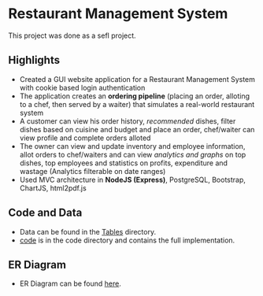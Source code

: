 # Restaurant Management System  

This project was done as a sefl project. 

## Highlights
- Created a GUI website application for a Restaurant Management System with cookie based login authentication
- The application creates an **ordering pipeline** (placing an order, alloting to a chef, then served by a waiter) that simulates a real-world restaurant system
- A customer can view his order history, *recommended* dishes, filter dishes based on cuisine and budget and place an order, chef/waiter can view profile and complete orders alloted
- The owner can view and update inventory and employee information, allot orders to chef/waiters and can view *analytics and graphs* on top dishes, top employees and statistics on profits, expenditure and wastage (Analytics filterable on date ranges)
- Used MVC architecture in **NodeJS (Express)**, PostgreSQL, Bootstrap, ChartJS, html2pdf.js

## Code and Data  
- Data can be found in the [Tables](Tables) directory.
- [code](code) is in the code directory and contains the full implementation.

## ER Diagram  
- ER Diagram can be found [here](I1.jpeg).

